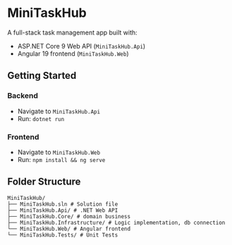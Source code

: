 # MiniTaskHub

A full-stack task management app built with:

- ASP.NET Core 9 Web API (`MiniTaskHub.Api`)
- Angular 19 frontend (`MiniTaskHub.Web`)

## Getting Started

### Backend
- Navigate to `MiniTaskHub.Api`
- Run: `dotnet run`

### Frontend
- Navigate to `MiniTaskHub.Web`
- Run: `npm install && ng serve`

## Folder Structure
```
MiniTaskHub/ 
├── MiniTaskHub.sln # Solution file 
├── MiniTaskHub.Api/ # .NET Web API
├── MiniTaskHub.Core/ # domain business
├── MiniTaskHub.Infrastructure/ # Logic implementation, db connection 
└── MiniTaskHub.Web/ # Angular frontend
└── MiniTaskHub.Tests/ # Unit Tests
```
